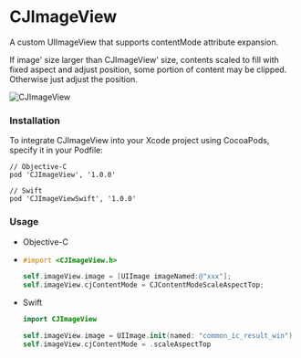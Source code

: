 # CJImageView
A custom UIImageView that supports contentMode attribute expansion.  

If image' size larger than CJImageView' size,  contents scaled to fill with fixed aspect and adjust position,  some portion of content may be clipped.  Otherwise just adjust the position.

![CJImageView](https://lele8446infoq.oss-cn-shenzhen.aliyuncs.com/CJImageView/CJImageView01.jpg)

### Installation

To integrate CJImageView into your Xcode project using CocoaPods, specify it in your Podfile:

```shell
// Objective-C
pod 'CJImageView', '1.0.0'

// Swift
pod 'CJImageViewSwift', '1.0.0'
```



### Usage

* Objective-C

* ```objective-c
  #import <CJImageView.h>
  
  self.imageView.image = [UIImage imageNamed:@"xxx"];
  self.imageView.cjContentMode = CJContentModeScaleAspectTop;
  ```

* Swift

  ```swift
  import CJImageView
  
  self.imageView.image = UIImage.init(named: "common_ic_result_win")
  self.imageView.cjContentMode = .scaleAspectTop
  ```